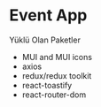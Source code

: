 # Event App 
Yüklü Olan Paketler
- MUI and MUI icons
- axios
- redux/redux toolkit
- react-toastify
- react-router-dom
